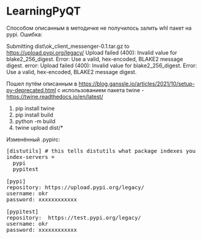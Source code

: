 # LearningPyQT
Способом описанным в методичке не получилось залить whl пакет на pypi. Ошибка:

Submitting dist\ok_client_messenger-0.1.tar.gz to https://upload.pypi.org/legacy/
Upload failed (400): Invalid value for blake2_256_digest. Error: Use a valid, hex-encoded, BLAKE2 message digest.
error: Upload failed (400): Invalid value for blake2_256_digest. Error: Use a valid, hex-encoded, BLAKE2 message digest.

Пошел путём описанным в https://blog.ganssle.io/articles/2021/10/setup-py-deprecated.html
с использованием пакета twine - https://twine.readthedocs.io/en/latest/

1) pip install twine
2) pip install build
3) python -m build
4) twine upload dist/*
<!--4) twine upload -r testpypi dist/*-->

Изменённый .pypirc:<br>
<pre>
[distutils] # this tells distutils what package indexes you can push to
index-servers =
  pypi
  pypitest

[pypi]
repository: https://upload.pypi.org/legacy/
username: okr 
password: xxxxxxxxxxxx

[pypitest]
repository:  https://test.pypi.org/legacy/
username: okr 
password: xxxxxxxxxxxx
</pre>
